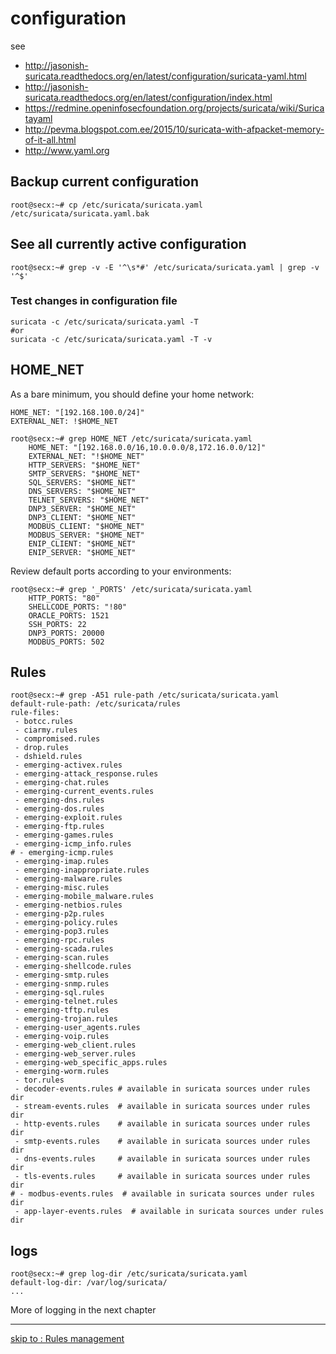 # configuration

see
 * http://jasonish-suricata.readthedocs.org/en/latest/configuration/suricata-yaml.html
 * http://jasonish-suricata.readthedocs.org/en/latest/configuration/index.html
 * https://redmine.openinfosecfoundation.org/projects/suricata/wiki/Suricatayaml
 * http://pevma.blogspot.com.ee/2015/10/suricata-with-afpacket-memory-of-it-all.html
 * http://www.yaml.org

## Backup current configuration
```
root@secx:~# cp /etc/suricata/suricata.yaml /etc/suricata/suricata.yaml.bak
```

## See all currently active configuration
```
root@secx:~# grep -v -E '^\s*#' /etc/suricata/suricata.yaml | grep -v '^$'
```

### Test changes in configuration file

```
suricata -c /etc/suricata/suricata.yaml -T
#or
suricata -c /etc/suricata/suricata.yaml -T -v
```

## HOME_NET

As a bare minimum, you should define your home network:
```
HOME_NET: "[192.168.100.0/24]"
EXTERNAL_NET: !$HOME_NET
```
```
root@secx:~# grep HOME_NET /etc/suricata/suricata.yaml
    HOME_NET: "[192.168.0.0/16,10.0.0.0/8,172.16.0.0/12]"
    EXTERNAL_NET: "!$HOME_NET"
    HTTP_SERVERS: "$HOME_NET"
    SMTP_SERVERS: "$HOME_NET"
    SQL_SERVERS: "$HOME_NET"
    DNS_SERVERS: "$HOME_NET"
    TELNET_SERVERS: "$HOME_NET"
    DNP3_SERVER: "$HOME_NET"
    DNP3_CLIENT: "$HOME_NET"
    MODBUS_CLIENT: "$HOME_NET"
    MODBUS_SERVER: "$HOME_NET"
    ENIP_CLIENT: "$HOME_NET"
    ENIP_SERVER: "$HOME_NET"
```

Review default ports according to your environments:
```
root@secx:~# grep '_PORTS' /etc/suricata/suricata.yaml 
    HTTP_PORTS: "80"
    SHELLCODE_PORTS: "!80"
    ORACLE_PORTS: 1521
    SSH_PORTS: 22
    DNP3_PORTS: 20000
    MODBUS_PORTS: 502
```

## Rules

```
root@secx:~# grep -A51 rule-path /etc/suricata/suricata.yaml
default-rule-path: /etc/suricata/rules
rule-files:
 - botcc.rules
 - ciarmy.rules
 - compromised.rules
 - drop.rules
 - dshield.rules
 - emerging-activex.rules
 - emerging-attack_response.rules
 - emerging-chat.rules
 - emerging-current_events.rules
 - emerging-dns.rules
 - emerging-dos.rules
 - emerging-exploit.rules
 - emerging-ftp.rules
 - emerging-games.rules
 - emerging-icmp_info.rules
# - emerging-icmp.rules
 - emerging-imap.rules
 - emerging-inappropriate.rules
 - emerging-malware.rules
 - emerging-misc.rules
 - emerging-mobile_malware.rules
 - emerging-netbios.rules
 - emerging-p2p.rules
 - emerging-policy.rules
 - emerging-pop3.rules
 - emerging-rpc.rules
 - emerging-scada.rules
 - emerging-scan.rules
 - emerging-shellcode.rules
 - emerging-smtp.rules
 - emerging-snmp.rules
 - emerging-sql.rules
 - emerging-telnet.rules
 - emerging-tftp.rules
 - emerging-trojan.rules
 - emerging-user_agents.rules
 - emerging-voip.rules
 - emerging-web_client.rules
 - emerging-web_server.rules
 - emerging-web_specific_apps.rules
 - emerging-worm.rules
 - tor.rules
 - decoder-events.rules # available in suricata sources under rules dir
 - stream-events.rules  # available in suricata sources under rules dir
 - http-events.rules    # available in suricata sources under rules dir
 - smtp-events.rules    # available in suricata sources under rules dir
 - dns-events.rules     # available in suricata sources under rules dir
 - tls-events.rules     # available in suricata sources under rules dir
# - modbus-events.rules  # available in suricata sources under rules dir
 - app-layer-events.rules  # available in suricata sources under rules dir
```



## logs

```
root@secx:~# grep log-dir /etc/suricata/suricata.yaml
default-log-dir: /var/log/suricata/
...
```

More of logging in the next chapter

----

<!--- [next : build from source](/suricata/day_1/BuildFromSource.md) -->

[skip to : Rules management](/suricata/day_1/RuleManagement.md)
